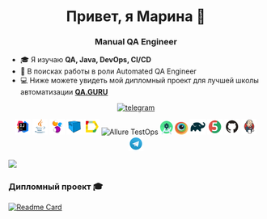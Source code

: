 <h1 align="center">Привет, я Марина 👋</h1>
<h3 align="center">Manual QA Engineer</h3>

- 🎓 Я изучаю **QA, Java, DevOps, CI/CD**
- 💼 В поисках работы в роли Automated QA Engineer
- 💻 Ниже можете увидеть мой дипломный проект для лучшей школы автоматизации [**QA.GURU**](https://qa.guru/)

<p align="center">
    <a href="https://t.me/MarinaChen" target="_blank"><img src="https://cdn.jsdelivr.net/gh/devicons/devicon@latest/icons/github/github-original-wordmark.svg" alt="telegram" src="" height="20"></a>
</p>

<p align="center">
<img width="6%" title="IntelliJ IDEA" src="Idea.svg">
<img width="6%" title="Java" src="Java.svg">
<img width="6%" title="Selenide" src="Selenide.svg">
<img width="6%" title="Selenoid" src="Selenoid.svg">
<img width="6%" title="Allure Report" src="Allure.svg">
<img width="5%" title="Allure TestOps" src="AllureTO.svg">
<img width="5%" title="Allure TestOps" src="Android_Studio.svg">
<img width="5%" title="Allure TestOps" src="Browserstack.svg">
<img width="6%" title="Gradle" src="Gradle.svg">
<img width="6%" title="JUnit5" src="JUnit5.svg">
<img width="6%" title="GitHub" src="GitHub.svg">
<img width="6%" title="Jenkins" src="Jenkins.svg">
<img width="6%" title="Telegram" src="Telegram.svg">
</p>

![](http://github-profile-summary-cards.vercel.app/api/cards/stats?username=Marina24112021&theme=blueberry)

### Дипломный проект 🎓

[![Readme Card](https://github-readme-stats.vercel.app/api/pin/?username=Marina24112021&repo=asialuxe.uz&theme=blueberry)](https://github.com/Marina24112021/asialuxe.uz)
